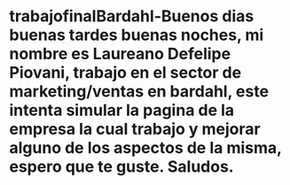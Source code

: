 # trabajofinalBardahl-Buenos dias buenas tardes buenas noches, mi nombre es Laureano Defelipe Piovani, trabajo en el sector de marketing/ventas en bardahl, este intenta simular la pagina de la empresa la cual trabajo y mejorar alguno de los aspectos de la misma, espero que te guste. Saludos. 
